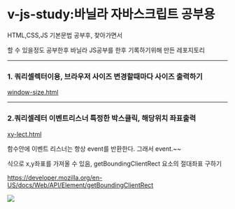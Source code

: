 # v-js-study:바닐라 자바스크립트 공부용


HTML,CSS,JS 기본문법 공부후, 찾아가면서

할 수 있을정도 공부한후 바닐라 JS공부를 한후 기록하기위해 만든 레포지토리


------------

### 1. 쿼리셀렉터이용, 브라우저 사이즈 변경할때마다 사이즈 출력하기

[window-size.html](https://github.com/flykimjiwon/v-js-study/blob/master/window-size.html "window-size.html")

------------
### 2.쿼리셀레터 이벤트리스너 특정한 박스클릭, 해당위치 좌표출력

[xy-lect.html](https://github.com/flykimjiwon/v-js-study/blob/master/xy-lect.html "xy-lect.html")

함수안에 이벤트 리스너는 항상 event를 반환한다. 그래서 event.~~

식으로 x,y좌표를 가져올 수 있음, getBoundingClientRect 요소의 절대좌표 구하기

https://developer.mozilla.org/en-US/docs/Web/API/Element/getBoundingClientRect

![](https://mdn.mozillademos.org/files/17155/element-box-diagram.png)


